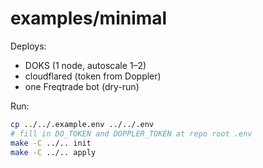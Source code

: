 
# examples/minimal

Deploys:
- DOKS (1 node, autoscale 1–2)
- cloudflared (token from Doppler)
- one Freqtrade bot (dry-run)

Run:

```bash
cp ../../.example.env ../../.env
# fill in DO_TOKEN and DOPPLER_TOKEN at repo root .env
make -C ../.. init
make -C ../.. apply
```
